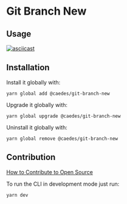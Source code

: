 # Git Branch New

## Usage

[![asciicast](https://asciinema.org/a/ibpItVu2d3jEZVvq36W2FlRBr.svg)](https://asciinema.org/a/ibpItVu2d3jEZVvq36W2FlRBr)

## Installation

Install it globally with:

```shell
yarn global add @caedes/git-branch-new
```

Upgrade it globally with:

```shell
yarn global upgrade @caedes/git-branch-new
```

Uninstall it globally with:

```shell
yarn global remove @caedes/git-branch-new
```

## Contribution

[How to Contribute to Open Source](https://opensource.guide/how-to-contribute/)

To run the CLI in development mode just run:

```shell
yarn dev
```

